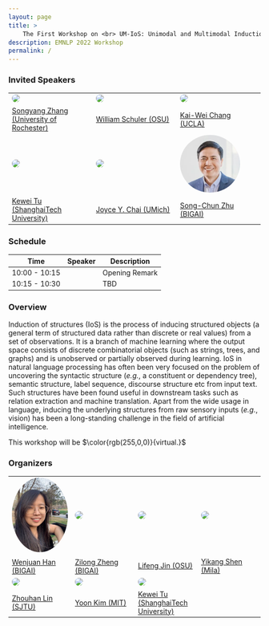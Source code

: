 ```yaml
---
layout: page
title: >
    The First Workshop on <br> UM-IoS: Unimodal and Multimodal Induction of Linguistic Structures
description: EMNLP 2022 Workshop
permalink: /
---
```


### Invited Speakers

<speaker>
    <table>
        <tbody>
        <tr>
            <td width="25%"><a href="https://sy-zhang.github.io/"><img src="images/speakers/SongyangZhang.png" width="120px" align="bottom" style="border-radius: 50%"></a></td>
            <td width="25%"><a href="https://www.asc.ohio-state.edu/schuler.77/?_gl=1*ulhd76*_ga*MjI2MDQ2NTQuMTYzNDg2NjI1Ng..*_ga_09WC99HMPE*MTYzNDg2NjM5MS4xLjAuMTYzNDg2NjM5MS4w"><img src="images/speakers/williamschuler.jpg" width="120px" align="bottom" style="border-radius: 50%"></a></td>
            <td width="25%"><a href="http://web.cs.ucla.edu/~kwchang/"><img src="images/speakers/kaiwei.jpg" width="120px" align="bottom" style="border-radius: 50%"></a></td>
        </tr>
        <tr>
            <td><a href="https://sy-zhang.github.io/">Songyang Zhang <br> (University of Rochester)</a></td>
            <td><a href="https://www.asc.ohio-state.edu/schuler.77/?_gl=1*ulhd76*_ga*MjI2MDQ2NTQuMTYzNDg2NjI1Ng..*_ga_09WC99HMPE*MTYzNDg2NjM5MS4xLjAuMTYzNDg2NjM5MS4w">William Schuler (OSU)</a></td>
            <td><a href="http://web.cs.ucla.edu/~kwchang/">Kai-Wei Chang (UCLA)</a></td>              
        </tr>
        <tr>
            <td width="25%"><a href="http://faculty.sist.shanghaitech.edu.cn/faculty/tukw/"><img src="images/speakers/kewei.jpg" width="120px" align="bottom" style="border-radius: 50%"></a></td>
            <td width="25%"><a href="https://web.eecs.umich.edu/~chaijy/"><img src="images/speakers/joycechai.jpg" width="120px" align="bottom" style="border-radius: 50%"></a></td>
            <td width="25%"><a href="http://www.stat.ucla.edu/~sczhu/"><img src="images/speakers/songchun.png" width="120px" align="bottom" style="border-radius: 50%"></a></td>
        </tr>
        <tr>
            <td><a href="http://faculty.sist.shanghaitech.edu.cn/faculty/tukw/">Kewei Tu <br> (ShanghaiTech University)</a></td>            
            <td><a href="https://web.eecs.umich.edu/~chaijy/">Joyce Y. Chai (UMich)</a></td>              
            <td><a href="http://www.stat.ucla.edu/~sczhu/"> Song-Chun Zhu (BIGAI)</a></td>
        </tr>
        </tbody>
    </table>
</speaker>

### Schedule

| Time | Speaker | Description |
| --- | ----------- | ---------------------- |
| 10:00 - 10:15 |  | Opening Remark |
| 10:15 - 10:30 |  | TBD |

### Overview

Induction of structures (IoS) is the process of inducing structured objects (a general term of structured data rather than discrete or real values) from a set of observations. It is a branch of machine learning where the output space consists of discrete combinatorial objects (such as strings, trees, and graphs) and is unobserved or partially observed during learning. IoS in natural language processing has often been very focused on the problem of uncovering the syntactic structure (*e.g.*, a constituent or dependency tree), semantic structure, label sequence, discourse structure etc from input text. Such structures have been found useful in downstream tasks such as relation extraction and machine translation. Apart from the wide usage in language, inducing the underlying structures from raw sensory inputs (*e.g.*, vision) has been a long-standing challenge in the field of artificial intelligence.

This workshop will be $\color{rgb(255,0,0)}{virtual.}$

### Organizers

<speaker>
    <table>
        <tbody>
        <tr>
            <td width="25%"><a href="http://hanwenjuan.com/"><img src="images/speakers/wenjuanhan.jpg" width="120px" align="bottom" style="border-radius: 50%"></a></td>
            <td width="25%"><a href="https://zilongzheng.github.io/"><img src="images/speakers/zilong.JPG" width="120px" align="bottom" style="border-radius: 50%"></a></td>
            <td width="25%"><a href="https://lifengjin.github.io/"><img src="images/speakers/lifengjin.jpg" width="120px" align="bottom" style="border-radius: 50%"></a></td>
            <td width="25%"><a href="https://scholar.google.com/citations?user=qff5rRYAAAAJ&hl=en"><img src="images/speakers/yikang.jpg" width="120px" align="bottom" style="border-radius: 50%"></a></td>
        </tr>
        <tr>
            <td><a href="http://hanwenjuan.com/">Wenjuan Han<sup></sup> (BIGAI)</a></td>              
            <td><a href="https://zilongzheng.github.io/">Zilong Zheng<sup></sup> (BIGAI)</a></td>
            <td><a href="https://lifengjin.github.io/">Lifeng Jin (OSU)</a></td>
            <td><a href="https://scholar.google.com/citations?user=qff5rRYAAAAJ&hl=en">Yikang Shen (Mila)</a></td>
        </tr>
        <tr>
            <td width="25%"><a href="https://hantek.github.io/"><img src="images/speakers/zhouhanlin.jpg" width="120px" align="bottom" style="border-radius: 50%"></a></td>
            <td width="25%"><a href="https://people.csail.mit.edu/yoonkim/"><img src="images/speakers/yoonkim.jpg" width="120px" align="bottom" style="border-radius: 50%"></a></td>
            <td width="25%"><a href="http://faculty.sist.shanghaitech.edu.cn/faculty/tukw/"><img src="images/speakers/kewei.jpg" width="120px" align="bottom" style="border-radius: 50%"></a></td>
        </tr>
        <tr>
            <td><a href="https://hantek.github.io/">Zhouhan Lin (SJTU)</a></td>
            <td><a href="https://people.csail.mit.edu/yoonkim/"> Yoon Kim (MIT)</a></td>
            <td><a href="http://faculty.sist.shanghaitech.edu.cn/faculty/tukw/">Kewei Tu <br> (ShanghaiTech University)</a></td>
        </tr>
        </tbody>
    </table>
</speaker>
